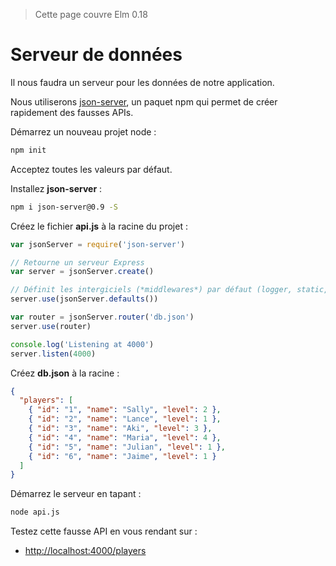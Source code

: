 > Cette page couvre Elm 0.18

# Serveur de données

Il nous faudra un serveur pour les données de notre application.

Nous utiliserons [json-server](https://github.com/typicode/json-server), un paquet npm qui permet de créer rapidement des fausses APIs.

Démarrez un nouveau projet node :

```bash
npm init
```

Acceptez toutes les valeurs par défaut.

Installez __json-server__ :

```bash
npm i json-server@0.9 -S
```

Créez le fichier __api.js__ à la racine du projet :

```js
var jsonServer = require('json-server')

// Retourne un serveur Express
var server = jsonServer.create()

// Définit les intergiciels (*middlewares*) par défaut (logger, static, cors et no-cache)
server.use(jsonServer.defaults())

var router = jsonServer.router('db.json')
server.use(router)

console.log('Listening at 4000')
server.listen(4000)
```

Créez __db.json__ à la racine :

```json
{
  "players": [
    { "id": "1", "name": "Sally", "level": 2 },
    { "id": "2", "name": "Lance", "level": 1 },
    { "id": "3", "name": "Aki", "level": 3 },
    { "id": "4", "name": "Maria", "level": 4 },
    { "id": "5", "name": "Julian", "level": 1 },
    { "id": "6", "name": "Jaime", "level": 1 }
  ]
}
```

Démarrez le serveur en tapant :

```bash
node api.js
```

Testez cette fausse API en vous rendant sur :

- <http://localhost:4000/players>
